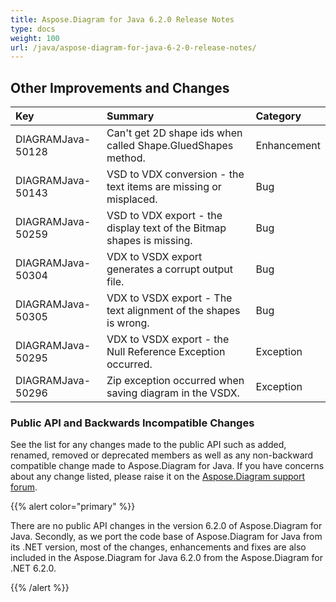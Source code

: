 ```yaml
---
title: Aspose.Diagram for Java 6.2.0 Release Notes
type: docs
weight: 100
url: /java/aspose-diagram-for-java-6-2-0-release-notes/
---
```


## **Other Improvements and Changes**

|**Key** |**Summary** |**Category** |
| :- | :- | :- |
|DIAGRAMJava-50128 |Can't get 2D shape ids when called Shape.GluedShapes method. |Enhancement |
|DIAGRAMJava-50143 |VSD to VDX conversion - the text items are missing or misplaced. |Bug |
|DIAGRAMJava-50259 |VSD to VDX export - the display text of the Bitmap shapes is missing. |Bug |
|DIAGRAMJava-50304 |VDX to VSDX export generates a corrupt output file. |Bug |
|DIAGRAMJava-50305 |VDX to VSDX export - The text alignment of the shapes is wrong. |Bug |
|DIAGRAMJava-50295 |VDX to VSDX export - the Null Reference Exception occurred. |Exception  |
|DIAGRAMJava-50296 |Zip exception occurred when saving diagram in the VSDX. |Exception  |
### **Public API and Backwards Incompatible Changes**
See the list for any changes made to the public API such as added, renamed, removed or deprecated members as well as any non-backward compatible change made to Aspose.Diagram for Java. If you have concerns about any change listed, please raise it on the [Aspose.Diagram support forum](http://www.aspose.com/community/forums/aspose.diagram-product-family/489/showforum.aspx).

{{% alert color="primary" %}} 

There are no public API changes in the version 6.2.0 of Aspose.Diagram for Java. Secondly, as we port the code base of Aspose.Diagram for Java from its .NET version, most of the changes, enhancements and fixes are also included in the Aspose.Diagram for Java 6.2.0 from the Aspose.Diagram for .NET 6.2.0.

{{% /alert %}}
